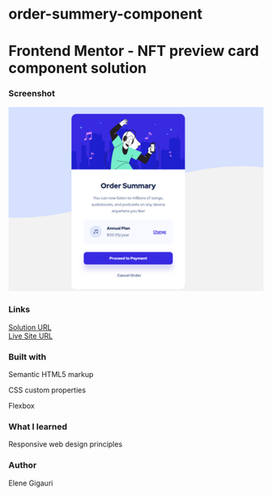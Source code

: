 # order-summery-component

<h1>Frontend Mentor - NFT preview card component solution</h1>

<h3>Screenshot</h3>
<img src="Screenshot.png">

<h3>Links</h3>
<a href="https://www.frontendmentor.io/solutions/responsive-web-page-using-flexbox-and-media-queries-t8tU4MC_4S">Solution URL </a>
<br>
<a href="https://tsikvi.github.io/order-summery-component/"> Live Site URL</a>

<h3>Built with</h3>

<p>Semantic HTML5 markup</p>
<p>CSS custom properties</p>
<p>Flexbox</p>

<h3>What I learned</h3>

<p> Responsive web design principles </p>

<h3>Author</h3>

<p>Elene Gigauri</p>
